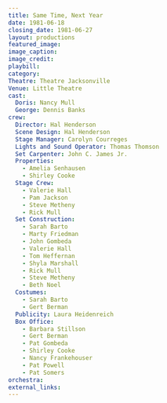 ```yaml
---
title: Same Time, Next Year
date: 1981-06-18
closing_date: 1981-06-27
layout: productions
featured_image: 
image_caption:
image_credit:
playbill: 
category: 
Theatre: Theatre Jacksonville
Venue: Little Theatre
cast:
  Doris: Nancy Mull
  George: Dennis Banks
crew:
  Director: Hal Henderson
  Scene Design: Hal Henderson
  Stage Manager: Carolyn Courreges
  Lights and Sound Operator: Thomas Thomson
  Set Carpenter: John C. James Jr.
  Properties:
    - Amelia Senhausen
    - Shirley Cooke
  Stage Crew:
    - Valerie Hall
    - Pam Jackson
    - Steve Metheny
    - Rick Mull
  Set Construction:
    - Sarah Barto
    - Marty Friedman
    - John Gombeda
    - Valerie Hall
    - Tom Heffernan
    - Shyla Marshall
    - Rick Mull
    - Steve Metheny
    - Beth Noel
  Costumes:
    - Sarah Barto
    - Gert Berman
  Publicity: Laura Heidenreich
  Box Office:
    - Barbara Stillson
    - Gert Berman
    - Pat Gombeda
    - Shirley Cooke
    - Nancy Frankehouser
    - Pat Powell
    - Pat Somers
orchestra:
external_links:
---
```


